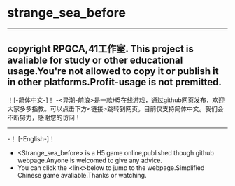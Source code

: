 # strange_sea_before
-----
copyright RPGCA,41工作室.
This project is avaliable for study or other educational usage.You're not allowed to copy it or publish it in other platforms.Profit-usage is not premitted.
-----
！[-简体中文-]！
-&lt;异潮-前浪>是一款H5在线游戏，通过github网页发布，欢迎大家多多指教。可以点击下方&lt;链接>跳转到网页。目前仅支持简体中文。我们会不断努力，感谢您的访问！ 
- - - - - - - - - - - - - - 
-！ [-English-]！
- &lt;Strange_sea_before> is a H5 game online,published though github webpage.Anyone is welcomed to give any advice.
- You can click the &lt;link>below to jump to the webpage.Simplified Chinese game avaliable.Thanks or watching.
